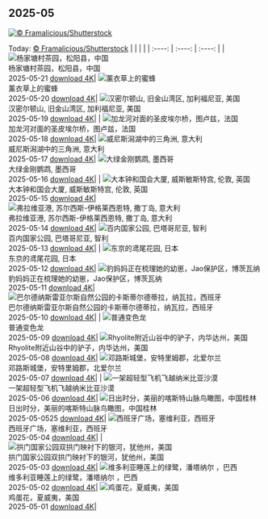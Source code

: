 ## 2025-05
[![© Framalicious/Shutterstock](https://cn.bing.com/th?id=OHR.BaobabAvenue_ZH-CN5217451344_1920x1200.jpg&w=1000)](https://cn.bing.com/th?id=OHR.BaobabAvenue_ZH-CN5217451344_1920x1200.jpg&pid=hp&w=3840&h=2160&rs=1&c=4)

Today: [© Framalicious/Shutterstock](https://cn.bing.com/th?id=OHR.BaobabAvenue_ZH-CN5217451344_1920x1200.jpg&pid=hp&w=3840&h=2160&rs=1&c=4)
  |      |      |      |
| :----: | :----: | :----: |
| ![杨家塘村茶园，松阳县，中国](https://cn.bing.com/th?id=OHR.SongyangTeaGarden_ZH-CN4763170909_1920x1200.jpg&pid=hp&w=384&h=216&rs=1&c=4) <br/> 杨家塘村茶园，松阳县，中国 <br/> 2025-05-21  [download 4K](https://cn.bing.com/th?id=OHR.SongyangTeaGarden_ZH-CN4763170909_1920x1200.jpg&pid=hp&w=3840&h=2160&rs=1&c=4)| ![薰衣草上的蜜蜂](https://cn.bing.com/th?id=OHR.HoneyBeeLavender_ZH-CN4513594236_1920x1200.jpg&pid=hp&w=384&h=216&rs=1&c=4) <br/> 薰衣草上的蜜蜂 <br/> 2025-05-20  [download 4K](https://cn.bing.com/th?id=OHR.HoneyBeeLavender_ZH-CN4513594236_1920x1200.jpg&pid=hp&w=3840&h=2160&rs=1&c=4)| ![汉密尔顿山, 旧金山湾区, 加利福尼亚, 美国](https://cn.bing.com/th?id=OHR.MountHamilton_ZH-CN4280549129_1920x1200.jpg&pid=hp&w=384&h=216&rs=1&c=4) <br/> 汉密尔顿山, 旧金山湾区, 加利福尼亚, 美国 <br/> 2025-05-19  [download 4K](https://cn.bing.com/th?id=OHR.MountHamilton_ZH-CN4280549129_1920x1200.jpg&pid=hp&w=3840&h=2160&rs=1&c=4)|
| ![加龙河对面的圣皮埃尔桥，图卢兹，法国](https://cn.bing.com/th?id=OHR.ToulouseBridge_ZH-CN3930246927_1920x1200.jpg&pid=hp&w=384&h=216&rs=1&c=4) <br/> 加龙河对面的圣皮埃尔桥，图卢兹，法国 <br/> 2025-05-18  [download 4K](https://cn.bing.com/th?id=OHR.ToulouseBridge_ZH-CN3930246927_1920x1200.jpg&pid=hp&w=3840&h=2160&rs=1&c=4)| ![威尼斯潟湖中的三角洲, 意大利](https://cn.bing.com/th?id=OHR.VeniceLagoon_ZH-CN3791408491_1920x1200.jpg&pid=hp&w=384&h=216&rs=1&c=4) <br/> 威尼斯潟湖中的三角洲, 意大利 <br/> 2025-05-17  [download 4K](https://cn.bing.com/th?id=OHR.VeniceLagoon_ZH-CN3791408491_1920x1200.jpg&pid=hp&w=3840&h=2160&rs=1&c=4)| ![大绿金刚鹦鹉, 墨西哥](https://cn.bing.com/th?id=OHR.GreenMacaw_ZH-CN3451340204_1920x1200.jpg&pid=hp&w=384&h=216&rs=1&c=4) <br/> 大绿金刚鹦鹉, 墨西哥 <br/> 2025-05-16  [download 4K](https://cn.bing.com/th?id=OHR.GreenMacaw_ZH-CN3451340204_1920x1200.jpg&pid=hp&w=3840&h=2160&rs=1&c=4)|
| ![大本钟和国会大厦, 威斯敏斯特宫, 伦敦, 英国](https://cn.bing.com/th?id=OHR.LondonParliament_ZH-CN7089923691_1920x1200.jpg&pid=hp&w=384&h=216&rs=1&c=4) <br/> 大本钟和国会大厦, 威斯敏斯特宫, 伦敦, 英国 <br/> 2025-05-15  [download 4K](https://cn.bing.com/th?id=OHR.LondonParliament_ZH-CN7089923691_1920x1200.jpg&pid=hp&w=3840&h=2160&rs=1&c=4)| ![弗拉维亚港, 苏尔西斯-伊格莱西恩特, 撒丁岛, 意大利](https://cn.bing.com/th?id=OHR.SardiniaFlavia_ZH-CN6784449568_1920x1200.jpg&pid=hp&w=384&h=216&rs=1&c=4) <br/> 弗拉维亚港, 苏尔西斯-伊格莱西恩特, 撒丁岛, 意大利 <br/> 2025-05-14  [download 4K](https://cn.bing.com/th?id=OHR.SardiniaFlavia_ZH-CN6784449568_1920x1200.jpg&pid=hp&w=3840&h=2160&rs=1&c=4)| ![百内国家公园, 巴塔哥尼亚, 智利](https://cn.bing.com/th?id=OHR.TorresChile_ZH-CN6319613148_1920x1200.jpg&pid=hp&w=384&h=216&rs=1&c=4) <br/> 百内国家公园, 巴塔哥尼亚, 智利 <br/> 2025-05-13  [download 4K](https://cn.bing.com/th?id=OHR.TorresChile_ZH-CN6319613148_1920x1200.jpg&pid=hp&w=3840&h=2160&rs=1&c=4)|
| ![东京的鸢尾花园, 日本](https://cn.bing.com/th?id=OHR.IrisGarden_ZH-CN6226448882_1920x1200.jpg&pid=hp&w=384&h=216&rs=1&c=4) <br/> 东京的鸢尾花园, 日本 <br/> 2025-05-12  [download 4K](https://cn.bing.com/th?id=OHR.IrisGarden_ZH-CN6226448882_1920x1200.jpg&pid=hp&w=3840&h=2160&rs=1&c=4)| ![豹妈妈正在梳理她的幼崽，Jao保护区，博茨瓦纳](https://cn.bing.com/th?id=OHR.LeopardMother_ZH-CN6134353524_1920x1200.jpg&pid=hp&w=384&h=216&rs=1&c=4) <br/> 豹妈妈正在梳理她的幼崽，Jao保护区，博茨瓦纳 <br/> 2025-05-11  [download 4K](https://cn.bing.com/th?id=OHR.LeopardMother_ZH-CN6134353524_1920x1200.jpg&pid=hp&w=3840&h=2160&rs=1&c=4)| ![巴尔德纳斯雷亚尔斯自然公园的卡斯蒂尔德蒂拉，纳瓦拉，西班牙](https://cn.bing.com/th?id=OHR.Castildetierra_ZH-CN6042529770_1920x1200.jpg&pid=hp&w=384&h=216&rs=1&c=4) <br/> 巴尔德纳斯雷亚尔斯自然公园的卡斯蒂尔德蒂拉，纳瓦拉，西班牙 <br/> 2025-05-10  [download 4K](https://cn.bing.com/th?id=OHR.Castildetierra_ZH-CN6042529770_1920x1200.jpg&pid=hp&w=3840&h=2160&rs=1&c=4)|
| ![普通变色龙](https://cn.bing.com/th?id=OHR.CuteChameleon_ZH-CN5029981236_1920x1200.jpg&pid=hp&w=384&h=216&rs=1&c=4) <br/> 普通变色龙 <br/> 2025-05-09  [download 4K](https://cn.bing.com/th?id=OHR.CuteChameleon_ZH-CN5029981236_1920x1200.jpg&pid=hp&w=3840&h=2160&rs=1&c=4)| ![Rhyolite附近山谷中的驴子，内华达州，美国](https://cn.bing.com/th?id=OHR.RhyoliteDonkeys_ZH-CN2626127533_1920x1200.jpg&pid=hp&w=384&h=216&rs=1&c=4) <br/> Rhyolite附近山谷中的驴子，内华达州，美国 <br/> 2025-05-08  [download 4K](https://cn.bing.com/th?id=OHR.RhyoliteDonkeys_ZH-CN2626127533_1920x1200.jpg&pid=hp&w=3840&h=2160&rs=1&c=4)| ![邓路斯城堡，安特里姆郡，北爱尔兰](https://cn.bing.com/th?id=OHR.DunluceIreland_ZH-CN2412229757_1920x1200.jpg&pid=hp&w=384&h=216&rs=1&c=4) <br/> 邓路斯城堡，安特里姆郡，北爱尔兰 <br/> 2025-05-07  [download 4K](https://cn.bing.com/th?id=OHR.DunluceIreland_ZH-CN2412229757_1920x1200.jpg&pid=hp&w=3840&h=2160&rs=1&c=4)|
| ![一架超轻型飞机飞越纳米比亚沙漠](https://cn.bing.com/th?id=OHR.FlyoverNamibia_ZH-CN2114171516_1920x1200.jpg&pid=hp&w=384&h=216&rs=1&c=4) <br/> 一架超轻型飞机飞越纳米比亚沙漠 <br/> 2025-05-06  [download 4K](https://cn.bing.com/th?id=OHR.FlyoverNamibia_ZH-CN2114171516_1920x1200.jpg&pid=hp&w=3840&h=2160&rs=1&c=4)| ![日出时分，美丽的喀斯特山脉鸟瞰图，中国桂林](https://cn.bing.com/th?id=OHR.BeginningofSummer25Y_ZH-CN2000519236_1920x1200.jpg&pid=hp&w=384&h=216&rs=1&c=4) <br/> 日出时分，美丽的喀斯特山脉鸟瞰图，中国桂林 <br/> 2025-05-0525  [download 4K](https://cn.bing.com/th?id=OHR.BeginningofSummer25Y_ZH-CN2000519236_1920x1200.jpg&pid=hp&w=3840&h=2160&rs=1&c=4)| ![西班牙广场，塞维利亚，西班牙](https://cn.bing.com/th?id=OHR.SevilleNaboo_ZH-CN1065227658_1920x1200.jpg&pid=hp&w=384&h=216&rs=1&c=4) <br/> 西班牙广场，塞维利亚，西班牙 <br/> 2025-05-04  [download 4K](https://cn.bing.com/th?id=OHR.SevilleNaboo_ZH-CN1065227658_1920x1200.jpg&pid=hp&w=3840&h=2160&rs=1&c=4)|
| ![拱门国家公园双拱门映衬下的银河，犹他州，美国](https://cn.bing.com/th?id=OHR.ArchesGalaxy_ZH-CN0954505086_1920x1200.jpg&pid=hp&w=384&h=216&rs=1&c=4) <br/> 拱门国家公园双拱门映衬下的银河，犹他州，美国 <br/> 2025-05-03  [download 4K](https://cn.bing.com/th?id=OHR.ArchesGalaxy_ZH-CN0954505086_1920x1200.jpg&pid=hp&w=3840&h=2160&rs=1&c=4)| ![维多利亚睡莲上的绿鹭，潘塔纳尔 ，巴西](https://cn.bing.com/th?id=OHR.BrazilHeron_ZH-CN7200229300_1920x1200.jpg&pid=hp&w=384&h=216&rs=1&c=4) <br/> 维多利亚睡莲上的绿鹭，潘塔纳尔 ，巴西 <br/> 2025-05-02  [download 4K](https://cn.bing.com/th?id=OHR.BrazilHeron_ZH-CN7200229300_1920x1200.jpg&pid=hp&w=3840&h=2160&rs=1&c=4)| ![鸡蛋花，夏威夷，美国](https://cn.bing.com/th?id=OHR.PinkPlumeria_ZH-CN3890147555_1920x1200.jpg&pid=hp&w=384&h=216&rs=1&c=4) <br/> 鸡蛋花，夏威夷，美国 <br/> 2025-05-01  [download 4K](https://cn.bing.com/th?id=OHR.PinkPlumeria_ZH-CN3890147555_1920x1200.jpg&pid=hp&w=3840&h=2160&rs=1&c=4)|
